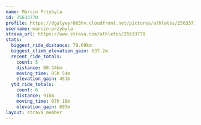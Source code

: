 ```yaml
---
name: Marcin Przybyla
id: 25633770
profile: https://dgalywyr863hv.cloudfront.net/pictures/athletes/25633770/12947173/2/large.jpg
username: marcin-przybyla
strava_url: https://www.strava.com/athletes/25633770
stats:
  biggest_ride_distance: 79.09km
  biggest_climb_elevation_gain: 637.2m
  recent_ride_totals:
    count: 5
    distance: 60.34km
    moving_time: 05h 54m
    elevation_gain: 451m
  ytd_ride_totals:
    count: 6
    distance: 91km
    moving_time: 07h 18m
    elevation_gain: 693m
layout: strava_member
--- 
```


